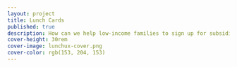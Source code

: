 ```yaml
---
layout: project
title: Lunch Cards
published: true
description: How can we help low-income families to sign up for subsidized school lunches?
cover-height: 30rem
cover-image: lunchux-cover.png
cover-color: rgb(153, 204, 153)
---
```

